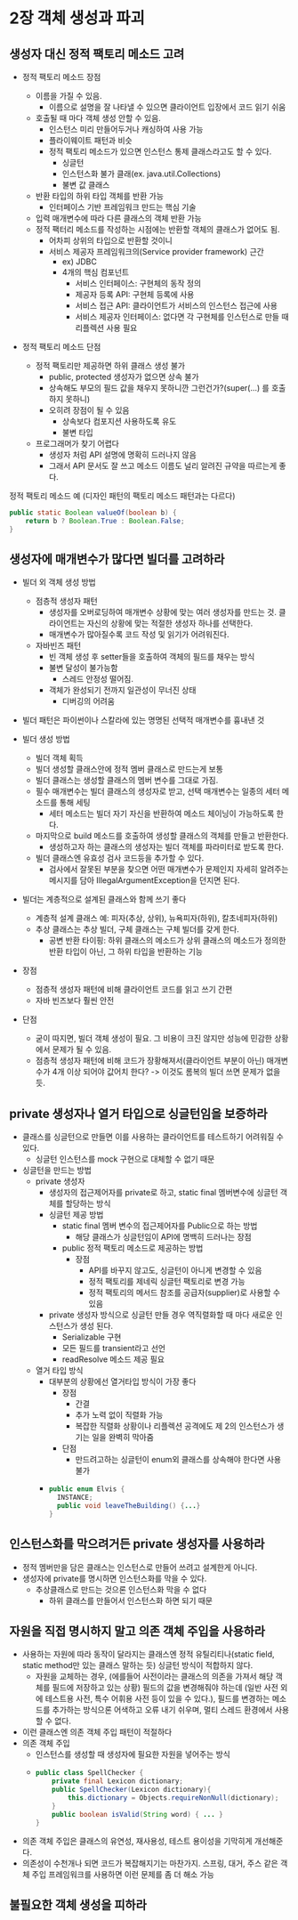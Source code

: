 # 2장 객체 생성과 파괴

## 생성자 대신 정적 팩토리 메소드 고려
- 정적 팩토리 메소드 장점
  - 이름을 가질 수 있음.
    - 이름으로 설명을 잘 나타낼 수 있으면 클라이언트 입장에서 코드 읽기 쉬움
  - 호출될 때 마다 객체 생성 안할 수 있음.
    - 인스턴스 미리 만들어두거나 캐싱하여 사용 가능
    - 플라이웨이트 패턴과 비슷
    - 정적 팩토리 메소드가 있으면 인스턴스 통제 클래스라고도 할 수 있다. 
      - 싱글턴
      - 인스턴스화 불가 클래(ex. java.util.Collections)
      - 불변 값 클래스
  - 반환 타입의 하위 타입 객체를 반환 가능
    - 인터페이스 기반 프레임워크 만드는 핵심 기술
  - 입력 매개변수에 따라 다른 클래스의 객체 반환 가능
  - 정적 팩터리 메소드를 작성하는 시점에는 반환할 객체의 클래스가 없어도 됨.
    - 어차피 상위의 타입으로 반환할 것이니
    - 서비스 제공자 프레임워크의(Service provider framework) 근간
      - ex) JDBC
      - 4개의 핵심 컴포넌트
        - 서비스 인터페이스: 구현체의 동작 정의
        - 제공자 등록 API: 구현체 등록에 사용
        - 서비스 접근 API: 클라이언트가 서비스의 인스턴스 접근에 사용
        - 서비스 제공자 인터페이스: 없다면 각 구현체를 인스턴스로 만들 때 리플렉션 사용 필요
          
- 정적 팩토리 메소드 단점
  - 정적 팩토리만 제공하면 하위 클래스 생성 불가
    - public, protected 생성자가 없으면 상속 불가
    - 상속해도 부모의 필드 값을 채우지 못하니깐 그런건가?(super(...) 를 호출하지 못하니)
    - 오히려 장점이 될 수 있음
      - 상속보다 컴포지션 사용하도록 유도
      - 불변 타입
  - 프로그래머가 찾기 어렵다
    - 생성자 처럼 API 설명에 명확히 드러나지 않음
    - 그래서 API 문서도 잘 쓰고 메소드 이름도 널리 알려진 규약을 따르는게 좋다.

정적 팩토리 메소드 예 (디자인 패턴의 팩토리 메소드 패턴과는 다르다)
```java
public static Boolean valueOf(boolean b) {
    return b ? Boolean.True : Boolean.False;
}
```

## 생성자에 매개변수가 많다면 빌더를 고려하라
- 빌더 외 객체 생성 방법
  - 점층적 생성자 패턴
    - 생성자를 오버로딩하여 매개변수 상황에 맞는 여러 생성자를 만드는 것. 클라이언트는 자신의 상황에 맞는 적절한 생성자 하나를 선택한다.
    - 매개변수가 많아질수록 코드 작성 및 읽기가 어려워진다. 
  - 자바빈즈 패턴
    - 빈 객체 생성 후 setter들을 호출하여 객체의 필드를 채우는 방식
    - 불변 달성이 불가능함
      - 스레드 안정성 떨어짐. 
    - 객체가 완성되기 전까지 일관성이 무너진 상태
      - 디버깅의 어려움
- 빌더 패턴은 파이썬이나 스칼라에 있는 명명된 선택적 매개변수를 흉내낸 것
- 빌더 생성 방법
  - 빌더 객체 획득
  - 빌더 생성할 클래스안에 정적 멤버 클래스로 만드는게 보통
  - 빌더 클래스는 생성할 클래스의 멤버 변수를 그대로 가짐.
  - 필수 매개변수는 빌더 클래스의 생성자로 받고, 선택 매개변수는 일종의 세터 메소드를 통해 세팅
    - 세터 메소드는 빌더 자기 자신을 반환하여 메소드 체이닝이 가능하도록 한다. 
  - 마지막으로 build 메소드를 호출하여 생성할 클래스의 객체를 만들고 반환한다.
    - 생성하고자 하는 클래스의 생성자는 빌더 객체를 파라미터로 받도록 한다. 
  - 빌더 클래스엔 유효성 검사 코드등을 추가할 수 있다. 
    - 검사에서 잘못된 부분을 찾으면 어떤 매개변수가 문제인지 자세히 알려주는 메시지를 담아 IllegalArgumentException을 던지면 된다. 

- 빌더는 계층적으로 설계된 클래스와 함께 쓰기 좋다
  - 계층적 설계 클래스 예: 피자(추상, 상위), 뉴욕피자(하위), 칼초네피자(하위)
  - 추상 클래스는 추상 빌더, 구체 클래스는 구체 빌더를 갖게 한다. 
    - 공변 반환 타이핑: 하위 클래스의 메소드가 상위 클래스의 메소드가 정의한 반환 타입이 아닌, 그 하위 타입을 반환하는 기능

- 장점
  - 점층적 생성자 패턴에 비해 클라이언트 코드를 읽고 쓰기 간편
  - 자바 빈즈보다 훨씬 안전
- 단점
  - 굳이 따지면, 빌더 객체 생성이 필요. 그 비용이 크진 않지만 성능에 민감한 상황에서 문제가 될 수 있음.
  - 점층적 생성자 패턴에 비해 코드가 장황해져서(클라이언트 부분이 아닌) 매개변수가 4개 이상 되어야 값어치 한다? -> 이것도 롬복의 빌더 쓰면 문제가 없을듯.

## private 생성자나 열거 타입으로 싱글턴임을 보증하라
- 클래스를 싱글턴으로 만들면 이를 사용하는 클라이언트를 테스트하기 어려워질 수 있다.
  - 싱글턴 인스턴스를 mock 구현으로 대체할 수 없기 때문
- 싱글턴을 만드는 방법
  - private 생성자
    - 생성자의 접근제어자를 private로 하고, static final 멤버변수에 싱글턴 객체를 할당하는 방식
    - 싱글턴 제공 방법
      - static final 멤버 변수의 접근제어자를 Public으로 하는 방법
        - 해당 클래스가 싱글턴임이 API에 명백히 드러나는 장점
      - public 정적 팩토리 메소드로 제공하는 방법 
        - 장점
          - API를 바꾸지 않고도, 싱글턴이 아니게 변경할 수 있음
          - 정적 팩토리를 제네릭 싱글턴 팩토리로 변경 가능
          - 정적 팩토리의 메서드 참조를 공급자(supplier)로 사용할 수 있음
    - private 생성자 방식으로 싱글턴 만들 경우 역직렬화할 때 마다 새로운 인스턴스가 생성 된다.
      - Serializable 구현
      - 모든 필드를 transient라고 선언
      - readResolve 메소드 제공 필요
  - 열거 타입 방식
    - 대부분의 상황에선 열거타입 방식이 가장 좋다
      - 장점
        - 간결
        - 추가 노력 없이 직렬화 가능
        - 복잡한 직렬화 상황이나 리플렉션 공격에도 제 2의 인스턴스가 생기는 일을 완벽히 막아줌
      - 단점
        - 만드려고하는 싱글턴이 enum외 클래스를 상속해야 한다면 사용 불가
    - ```java
      public enum Elvis {
        INSTANCE;
        public void leaveTheBuilding() {...}
      }
      ```
      
## 인스턴스화를 막으려거든 private 생성자를 사용하라
- 정적 멤버만을 담은 클래스는 인스턴스로 만들어 쓰려고 설계한게 아니다.
- 생성자에 private를 명시하면 인스턴스화를 막을 수 있다.
  - 추상클래스로 만드는 것으론 인스턴스화 막을 수 없다
    - 하위 클래스를 만들어서 인스턴스화 하면 되기 때문

## 자원을 직접 명시하지 말고 의존 객체 주입을 사용하라
- 사용하는 자원에 따라 동작이 달라지는 클래스엔 정적 유틸리티나(static field, static method만 있는 클래스 말하는 듯) 싱글턴 방식이 적합하지 않다.
  - 자원을 교체하는 경우, (에를들어 사전이라는 클래스의 의존을 가져서 해당 객체를 필드에 저장하고 있는 상황) 필드의 값을 변경해줘야 하는데 (일반 사전 외에 테스트용 사전, 특수 어휘용 사전 등이 있을 수 있다.), 필드를 변경하는 메소드를 추가하는 방식으론 어색하고 오류 내기 쉬우며, 멀티 스레드 환경에서 사용할 수 없다.
- 이런 클래스엔 의존 객체 주입 패턴이 적절하다
- 의존 객체 주입
  - 인스턴스를 생성할 때 생성자에 필요한 자원을 넣어주는 방식
  - ```java
    public class SpellChecker {
        private final Lexicon dictionary;
        public SpellChecker(Lexicon dictionary){
            this.dictionary = Objects.requireNonNull(dictionary);
        }
        public boolean isValid(String word) { ... }
    }
    ```
- 의존 객체 주입은 클래스의 유연성, 재사용성, 테스트 용이성을 기막히게 개선해준다. 
- 의존성이 수천개나 되면 코드가 복잡해지기는 마찬가지. 스프링, 대거, 주스 같은 객체 주입 프레임워크를 사용하면 이런 문제를 좀 더 해소 가능

## 불필요한 객체 생성을 피하라
